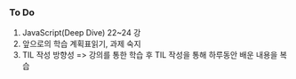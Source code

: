 ### To Do

1. JavaScript(Deep Dive) 22~24 강
2. 앞으로의 학습 계획표읽기, 과제 숙지
3. TIL 작성 방향성 => 강의를 통한 학습 후 TIL 작성을 통해 하루동안 배운 내용을 복습
